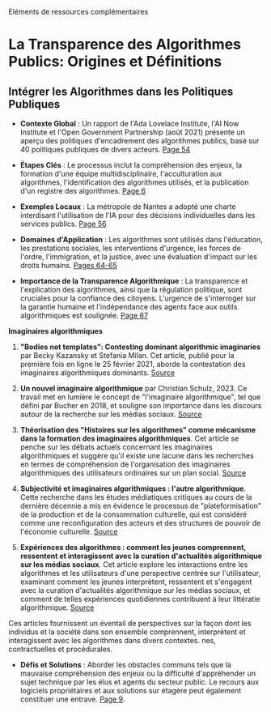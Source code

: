  Eléments de ressources complémentaires


# La Transparence des Algorithmes Publics: Origines et Définitions

## Intégrer les Algorithmes dans les Politiques Publiques

- **Contexte Global** : Un rapport de l'Ada Lovelace Institute, l'AI Now Institute et l'Open Government Partnership (août 2021) présente un aperçu des politiques d'encadrement des algorithmes publics, basé sur 40 politiques publiques de divers acteurs. [Page 54](https://myaidrive.com/?r=c#/home?folder=&file=Cahier03-Transparence-algorithmique.pdf&pdfPage=54)

- **Étapes Clés** : Le processus inclut la compréhension des enjeux, la formation d'une équipe multidisciplinaire, l'acculturation aux algorithmes, l'identification des algorithmes utilisés, et la publication d'un registre des algorithmes. [Page 6](https://myaidrive.com/?r=c#/home?folder=&file=Cahier03-Transparence-algorithmique.pdf&pdfPage=6)

- **Exemples Locaux** : La métropole de Nantes a adopté une charte interdisant l'utilisation de l'IA pour des décisions individuelles dans les services publics. [Page 56](https://myaidrive.com/?r=c#/home?folder=&file=Cahier03-Transparence-algorithmique.pdf&pdfPage=56)

- **Domaines d'Application** : Les algorithmes sont utilisés dans l'éducation, les prestations sociales, les interventions d'urgence, les forces de l'ordre, l'immigration, et la justice, avec une évaluation d'impact sur les droits humains. [Pages 64-65](https://myaidrive.com/?r=c#/home?folder=&file=Cahier03-Transparence-algorithmique.pdf&pdfPage=64)

- **Importance de la Transparence Algorithmique** : La transparence et l'explication des algorithmes, ainsi que la régulation politique, sont cruciales pour la confiance des citoyens. L'urgence de s'interroger sur la garantie humaine et l'indépendance des agents face aux outils algorithmiques est soulignée. [Page 67](https://myaidrive.com/?r=c#/home?folder=&file=Cahier03-Transparence-algorithmique.pdf&pdfPage=67)

**Imaginaires algorithmiques**

1. **"Bodies not templates": Contesting dominant algorithmic imaginaries** par Becky Kazansky et Stefania Milan. Cet article, publié pour la première fois en ligne le 25 février 2021, aborde la contestation des imaginaires algorithmiques dominants. [Source](https://journals.sagepub.com/doi/10.1177/1461444820929316)

2. **Un nouvel imaginaire algorithmique** par Christian Schulz, 2023. Ce travail met en lumière le concept de "l'imaginaire algorithmique", tel que défini par Bucher en 2018, et souligne son importance dans les discours autour de la recherche sur les médias sociaux. [Source](https://journals.sagepub.com/doi/10.1177/01634437221136014)

3. **Théorisation des "Histoires sur les algorithmes" comme mécanisme dans la formation des imaginaires algorithmiques**. Cet article se penche sur les débats actuels concernant les imaginaires algorithmiques et suggère qu'il existe une lacune dans les recherches en termes de compréhension de l'organisation des imaginaires algorithmiques des utilisateurs ordinaires sur un plan social. [Source](https://journals.sagepub.com/doi/full/10.1177/20563051221077025)

4. **Subjectivité et imaginaires algorithmiques : l'autre algorithmique**. Cette recherche dans les études médiatiques critiques au cours de la dernière décennie a mis en évidence le processus de "plateformisation" de la production et de la consommation culturelle, qui est considéré comme une reconfiguration des acteurs et des structures de pouvoir de l'économie culturelle. [Source](https://link.springer.com/article/10.1057/s41286-023-00171-w)

5. **Expériences des algorithmes : comment les jeunes comprennent, ressentent et interagissent avec la curation d'actualités algorithmique sur les médias sociaux**. Cet article explore les interactions entre les algorithmes et les utilisateurs d'une perspective centrée sur l'utilisateur, examinant comment les jeunes interprètent, ressentent et s'engagent avec la curation d'actualités algorithmique sur les médias sociaux, et comment de telles expériences quotidiennes contribuent à leur littératie algorithmique. [Source](https://journals.sagepub.com/doi/pdf/10.1111/1467-9566.12900)

Ces articles fournissent un éventail de perspectives sur la façon dont les individus et la société dans son ensemble comprennent, interprètent et interagissent avec les algorithmes dans divers contextes.
nes, contractuelles et procédurales.
- **Défis et Solutions** : Aborder les obstacles communs tels que la mauvaise compréhension des enjeux ou la difficulté d'appréhender un sujet technique par les élus et agents du secteur public. Le recours aux logiciels propriétaires et aux solutions sur étagère peut également constituer une entrave. [Page 9](https://myaidrive.com/?r=c#/home?folder=&file=Cahier03-Transparence-algorithmique.pdf&pdfPage=9).
